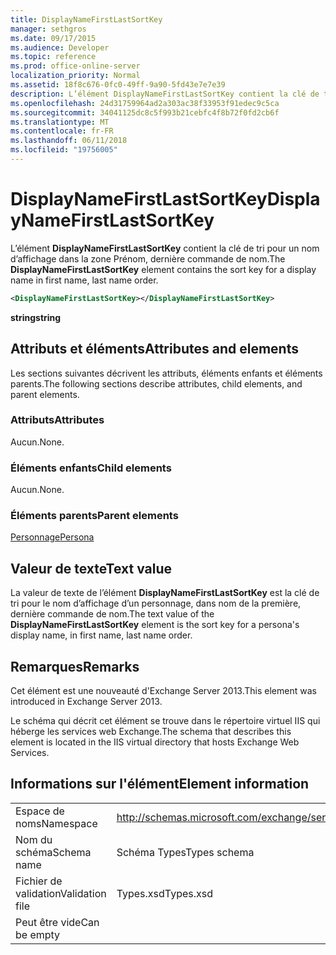 ```yaml
---
title: DisplayNameFirstLastSortKey
manager: sethgros
ms.date: 09/17/2015
ms.audience: Developer
ms.topic: reference
ms.prod: office-online-server
localization_priority: Normal
ms.assetid: 18f8c676-0fc0-49ff-9a90-5fd43e7e7e39
description: L’élément DisplayNameFirstLastSortKey contient la clé de tri pour un nom d’affichage dans la zone Prénom, dernière commande de nom.
ms.openlocfilehash: 24d31759964ad2a303ac38f33953f91edec9c5ca
ms.sourcegitcommit: 34041125dc8c5f993b21cebfc4f8b72f0fd2cb6f
ms.translationtype: MT
ms.contentlocale: fr-FR
ms.lasthandoff: 06/11/2018
ms.locfileid: "19756005"
---
```

# <a name="displaynamefirstlastsortkey"></a><span data-ttu-id="b7b3d-103">DisplayNameFirstLastSortKey</span><span class="sxs-lookup"><span data-stu-id="b7b3d-103">DisplayNameFirstLastSortKey</span></span>

<span data-ttu-id="b7b3d-104">L’élément **DisplayNameFirstLastSortKey** contient la clé de tri pour un nom d’affichage dans la zone Prénom, dernière commande de nom.</span><span class="sxs-lookup"><span data-stu-id="b7b3d-104">The **DisplayNameFirstLastSortKey** element contains the sort key for a display name in first name, last name order.</span></span> 
  
```XML
<DisplayNameFirstLastSortKey></DisplayNameFirstLastSortKey>
```

 <span data-ttu-id="b7b3d-105">**string**</span><span class="sxs-lookup"><span data-stu-id="b7b3d-105">**string**</span></span>
## <a name="attributes-and-elements"></a><span data-ttu-id="b7b3d-106">Attributs et éléments</span><span class="sxs-lookup"><span data-stu-id="b7b3d-106">Attributes and elements</span></span>

<span data-ttu-id="b7b3d-107">Les sections suivantes décrivent les attributs, éléments enfants et éléments parents.</span><span class="sxs-lookup"><span data-stu-id="b7b3d-107">The following sections describe attributes, child elements, and parent elements.</span></span>
  
### <a name="attributes"></a><span data-ttu-id="b7b3d-108">Attributs</span><span class="sxs-lookup"><span data-stu-id="b7b3d-108">Attributes</span></span>

<span data-ttu-id="b7b3d-109">Aucun.</span><span class="sxs-lookup"><span data-stu-id="b7b3d-109">None.</span></span>
  
### <a name="child-elements"></a><span data-ttu-id="b7b3d-110">Éléments enfants</span><span class="sxs-lookup"><span data-stu-id="b7b3d-110">Child elements</span></span>

<span data-ttu-id="b7b3d-111">Aucun.</span><span class="sxs-lookup"><span data-stu-id="b7b3d-111">None.</span></span>
  
### <a name="parent-elements"></a><span data-ttu-id="b7b3d-112">Éléments parents</span><span class="sxs-lookup"><span data-stu-id="b7b3d-112">Parent elements</span></span>

[<span data-ttu-id="b7b3d-113">Personnage</span><span class="sxs-lookup"><span data-stu-id="b7b3d-113">Persona</span></span>](persona.md)
  
## <a name="text-value"></a><span data-ttu-id="b7b3d-114">Valeur de texte</span><span class="sxs-lookup"><span data-stu-id="b7b3d-114">Text value</span></span>

<span data-ttu-id="b7b3d-115">La valeur de texte de l’élément **DisplayNameFirstLastSortKey** est la clé de tri pour le nom d’affichage d’un personnage, dans nom de la première, dernière commande de nom.</span><span class="sxs-lookup"><span data-stu-id="b7b3d-115">The text value of the **DisplayNameFirstLastSortKey** element is the sort key for a persona's display name, in first name, last name order.</span></span> 
  
## <a name="remarks"></a><span data-ttu-id="b7b3d-116">Remarques</span><span class="sxs-lookup"><span data-stu-id="b7b3d-116">Remarks</span></span>

<span data-ttu-id="b7b3d-117">Cet élément est une nouveauté d'Exchange Server 2013.</span><span class="sxs-lookup"><span data-stu-id="b7b3d-117">This element was introduced in Exchange Server 2013.</span></span>
  
<span data-ttu-id="b7b3d-118">Le schéma qui décrit cet élément se trouve dans le répertoire virtuel IIS qui héberge les services web Exchange.</span><span class="sxs-lookup"><span data-stu-id="b7b3d-118">The schema that describes this element is located in the IIS virtual directory that hosts Exchange Web Services.</span></span>
  
## <a name="element-information"></a><span data-ttu-id="b7b3d-119">Informations sur l'élément</span><span class="sxs-lookup"><span data-stu-id="b7b3d-119">Element information</span></span>

|||
|:-----|:-----|
|<span data-ttu-id="b7b3d-120">Espace de noms</span><span class="sxs-lookup"><span data-stu-id="b7b3d-120">Namespace</span></span>  <br/> |http://schemas.microsoft.com/exchange/services/2006/types  <br/> |
|<span data-ttu-id="b7b3d-121">Nom du schéma</span><span class="sxs-lookup"><span data-stu-id="b7b3d-121">Schema name</span></span>  <br/> |<span data-ttu-id="b7b3d-122">Schéma Types</span><span class="sxs-lookup"><span data-stu-id="b7b3d-122">Types schema</span></span>  <br/> |
|<span data-ttu-id="b7b3d-123">Fichier de validation</span><span class="sxs-lookup"><span data-stu-id="b7b3d-123">Validation file</span></span>  <br/> |<span data-ttu-id="b7b3d-124">Types.xsd</span><span class="sxs-lookup"><span data-stu-id="b7b3d-124">Types.xsd</span></span>  <br/> |
|<span data-ttu-id="b7b3d-125">Peut être vide</span><span class="sxs-lookup"><span data-stu-id="b7b3d-125">Can be empty</span></span>  <br/> ||
   

